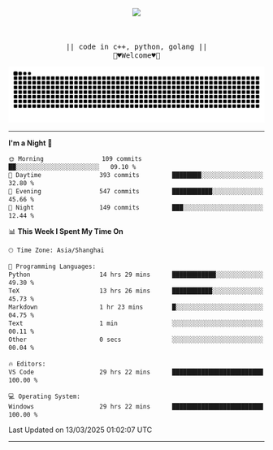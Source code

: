 <p align="center"><img src="https://i.imgur.com/A6bWGFl.gif"/></p>

<p align="center">
  <br />
  <samp>
<!--     I'm Loomione :wave:
    <br />
    I love delving deep into the intricacies of computer systems to understand how they work and how to make them work better
    <br />
    "Embrace the challenge, code your dreams, and commit to excellence"
    <br> -->
                  <br> || code in c++, python, golang || <br>
                             🌼♥️Welcome♥️🥰
  </samp>
</p> 
<div align="center">
<picture>
  <source media="(prefers-color-scheme: dark)" srcset="https://raw.githubusercontent.com/Loomione/Loomione/output/github-contribution-grid-snake-dark.svg">
  <source media="(prefers-color-scheme: light)" srcset="https://raw.githubusercontent.com/Loomione/Loomione/output/github-contribution-grid-snake.svg">
  <img alt="github contribution grid snake animation" src="https://raw.githubusercontent.com/Loomione/Loomione/output/github-contribution-grid-snake.svg">
</picture>
</div>

-------

<!--START_SECTION:waka-->
**I'm a Night 🦉** 

```text
🌞 Morning                109 commits         ██░░░░░░░░░░░░░░░░░░░░░░░   09.10 % 
🌆 Daytime                393 commits         ████████░░░░░░░░░░░░░░░░░   32.80 % 
🌃 Evening                547 commits         ███████████░░░░░░░░░░░░░░   45.66 % 
🌙 Night                  149 commits         ███░░░░░░░░░░░░░░░░░░░░░░   12.44 % 
```


📊 **This Week I Spent My Time On** 

```text
🕑︎ Time Zone: Asia/Shanghai

💬 Programming Languages: 
Python                   14 hrs 29 mins      ████████████░░░░░░░░░░░░░   49.30 % 
TeX                      13 hrs 26 mins      ███████████░░░░░░░░░░░░░░   45.73 % 
Markdown                 1 hr 23 mins        █░░░░░░░░░░░░░░░░░░░░░░░░   04.75 % 
Text                     1 min               ░░░░░░░░░░░░░░░░░░░░░░░░░   00.11 % 
Other                    0 secs              ░░░░░░░░░░░░░░░░░░░░░░░░░   00.04 % 

🔥 Editors: 
VS Code                  29 hrs 22 mins      █████████████████████████   100.00 % 

💻 Operating System: 
Windows                  29 hrs 22 mins      █████████████████████████   100.00 % 
```


 Last Updated on 13/03/2025 01:02:07 UTC
<!--END_SECTION:waka-->
-------




